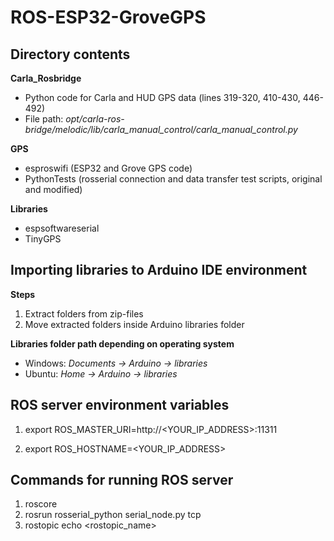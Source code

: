 # ROS-ESP32-GroveGPS
## Directory contents

**Carla_Rosbridge**
- Python code for Carla and HUD GPS data (lines 319-320, 410-430, 446-492)
- File path: *opt/carla-ros-bridge/melodic/lib/carla_manual_control/carla_manual_control.py*


**GPS**
 - esproswifi (ESP32 and Grove GPS code)
 - PythonTests (rosserial connection and data transfer test scripts, original and modified)


**Libraries**
 - espsoftwareserial
 - TinyGPS


## Importing libraries to Arduino IDE environment

**Steps**
1) Extract folders from zip-files
2) Move extracted folders inside Arduino libraries folder


**Libraries folder path depending on operating system**

- Windows: *Documents -> Arduino -> libraries*
- Ubuntu: *Home -> Arduino -> libraries*


## ROS server environment variables

1. export ROS_MASTER_URI=http://<YOUR_IP_ADDRESS>:11311

2. export ROS_HOSTNAME=<YOUR_IP_ADDRESS>


## Commands for running ROS server

1. roscore
2. rosrun rosserial_python serial_node.py tcp
3. rostopic echo <rostopic_name>
